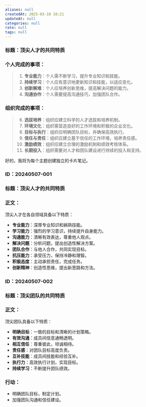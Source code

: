 ```yaml
---
aliases: null
createdAt: 2025-03-18 10:21
updateAt: null
categories: null
rate: null
tags: null
---
```


### **标题**：顶尖人才的共同特质

### 个人完成的事项：

> 1. **专业能力**：个人需不断学习，提升专业知识和技能。
> 2. **持续学习**：个人应有意识地更新知识和技能，以适应变化。
> 3. **创新解难**：个人应培养创新思维，提高解决问题的能力。
> 4. **沟通协作**：个人需要提高沟通技巧，加强团队合作。


### 组织完成的事项：

> 6. **选拔培养**：组织应建立科学的人才选拔和培养机制。
> 7. **环境文化**：组织需营造良好的工作环境和积极的企业文化。
> 8. **目标与执行**：组织应明确团队目标，并确保高效执行。
> 9. **信任与责任**：组织应建立基于信任的工作环境，培养责任感。
> 10. **激励绩效**：组织应建立合理的激励机制和绩效考核体系。
> 11. **长期投入**：组织需要对人才和团队建设进行持续的投入和支持。

好的，我将为每个主题创建独立的卡片笔记。

### **ID**：20240507-001

### **标题**：顶尖人才的共同特质

### **正文**：

顶尖人才在各自领域具备以下特质：

- **专业能力**：深厚专业知识和娴熟技能。
- **学习能力**：强烈的学习意识，持续提升自身能力。
- **沟通能力**：清晰有效表达，尊重他人观点。
- **解决问题**：分析问题，提出创造性解决方案。
- **团队合作**：与他人合作，共同实现目标。
- **抗压能力**：承受压力，保持冷静和理智。
- **积极态度**：主动承担责任，完成任务。
- **创新精神**：创造性思维，提出新思路和方法。

### **ID**：20240507-002

### **标题**：顶尖团队的共同特质

### **正文**：

顶尖团队具备以下特质：

- **明确目标**：一致的目标和清晰的计划策略。
- **有效沟通**：成员间信息通畅透明。
- **相互信任**：尊重彼此，坦诚相待。
- **责任感**：对团队目标高度负责。
- **互补技能**：成员间技能和经验互补。
- **执行力**：高效执行计划，实现目标。
- **持续学习**：不断提升团队绩效。

### **行动**：

- 明确团队目标，制定计划。
- 加强团队沟通和信任建设。

